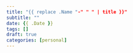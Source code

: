 ```yaml
---
title: "{{ replace .Name "-" " " | title }}"
subtitle: ""
date: {{ .Date }}
tags: []
draft: true
categories: [personal]
---
```

